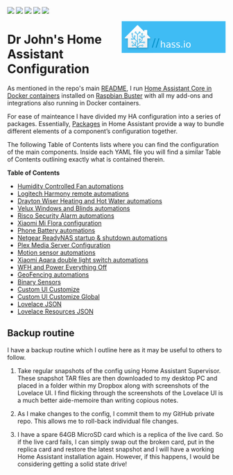 <p><img src="https://img.shields.io/badge/HA--Version-0.109.2-brightgreen.svg"/>
<img src="https://img.shields.io/badge/Supervisor-220-brightgreen.svg"/>
<img src="https://img.shields.io/badge/AppDaemon4-v0.2.5-5294E2.svg"/>
<img src="https://img.shields.io/badge/deConz-5.3.2-5294E2.svg"/>
<img src="https://img.shields.io/badge/license-MIT-yellow.svg"/>
</p>
<img align=right src="../images/ha/HAlogo.png" width="240" />

# **Dr John's Home Assistant Configuration**

As mentioned in the repo's main [README](../README.md), I run [Home Assistant Core in Docker containers](https://www.home-assistant.io/docs/installation/docker/) installed on [Raspbian Buster](https://www.raspberrypi.org/blog/buster-the-new-version-of-raspbian/) with all my add-ons and integrations also running in Docker containers.

For ease of mainteance I have divided my HA configuration into a series of packages. Essentially, [Packages](https://www.home-assistant.io/docs/configuration/packages/) in Home Assistant provide a way to bundle different elements of a component’s configuration together.  

The following Table of Contents lists where you can find the configuration of the main components.  Inside each YAML file you will find a similar Table of Contents outlining exactly what is contained therein.

**Table of Contents**
* [Humidity Controlled Fan automations](./packages/fan.yaml)
* [Logitech Harmony remote automations](./packages/harmony.yaml)
* [Drayton Wiser Heating and Hot Water automations](./packages/wiser.yaml)
* [Velux Windows and Blinds automations](./packages/velux.yaml)
* [Risco Security Alarm automations](./packages/risco.yaml)
* [Xiaomi Mi Flora configuration](./packages/miflora.yaml)
* [Phone Battery automations](./packages/battery.yaml)
* [Netgear ReadyNAS startup & shutdown automations](./packages/network.yaml)
* [Plex Media Server Configuration](./packages/plex.yaml)
* [Motion sensor automations](./packages/hall.yaml)
* [Xiaomi Aqara double light switch automations](./packages/hall.yaml)
* [WFH and Power Everything Off](./packages/power.yaml)
* [GeoFencing automations](./packages/geofencing.yaml)
* [Binary Sensors](./binary_sensors.yaml)
* [Custom UI Customize](./customize.yaml)
* [Custom UI Customize Global](./customize_glob.yaml)
* [Lovelace JSON](./.storage/lovelace)
* [Lovelace Resources JSON](./.storage/lovelace_resources)

## Backup routine
I have a backup routine which I outline here as it may be useful to others to follow.  

1. Take regular snapshots of the config using Home Assistant Supervisor. These snapshot TAR files are then downloaded to my desktop PC and placed in a folder within my Dropbox along with screenshots of the Lovelace UI.  I find flicking through the screenshots of the Lovelace UI is a much better aide-memoire than writing copious notes.

2. As I make changes to the config, I commit them to my GitHub private repo. This allows me to roll-back individual file changes.

3. I have a spare 64GB MicroSD card which is a replica of the live card.  So if the live card fails, I can simply swap out the broken card, put in the replica card and restore the latest snapshot and I will have a working Home Assistant installation again.  However, if this happens, I would be considering getting a solid state drive! 

